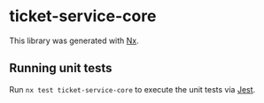 # ticket-service-core

This library was generated with [Nx](https://nx.dev).

## Running unit tests

Run `nx test ticket-service-core` to execute the unit tests via [Jest](https://jestjs.io).
